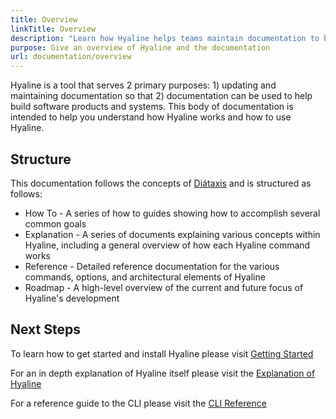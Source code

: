 ```yaml
---
title: Overview
linkTitle: Overview
description: "Learn how Hyaline helps teams maintain documentation to build software products effectively."
purpose: Give an overview of Hyaline and the documentation
url: documentation/overview
---
```

Hyaline is a tool that serves 2 primary purposes: 1) updating and maintaining documentation so that 2) documentation can be used to help build software products and systems. This body of documentation is intended to help you understand how Hyaline works and how to use Hyaline.

## Structure
This documentation follows the concepts of [Diátaxis](https://diataxis.fr/) and is structured as follows:

* How To - A series of how to guides showing how to accomplish several common goals
* Explanation - A series of documents explaining various concepts within Hyaline, including a general overview of how each Hyaline command works
* Reference - Detailed reference documentation for the various commands, options, and architectural elements of Hyaline
* Roadmap - A high-level overview of the current and future focus of Hyaline's development

## Next Steps
To learn how to get started and install Hyaline please visit [Getting Started](/documentation/02-getting-started.md)

For an in depth explanation of Hyaline itself please visit the [Explanation of Hyaline](./04-explanation/01-hyaline.md)

For a reference guide to the CLI please visit the [CLI Reference](./05-reference/02-cli.md)